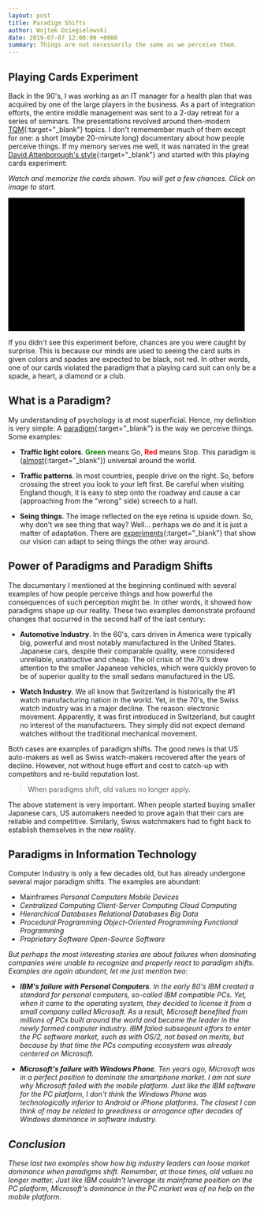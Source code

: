 ```yaml
---
layout: post
title: Paradigm Shifts
author: Wojtek Dziegielewski
date: 2019-07-07 12:00:00 +0000
summary: Things are not necessarily the same as we perceive them.
---
```


## Playing Cards Experiment

Back in the 90's, I was working as an IT manager for a health plan that was acquired by one of the large players in the business. As a part of integration efforts, the entire middle management was sent to a 2-day retreat for a series of seminars. The presentations revolved around then-modern [TQM](https://en.wikipedia.org/wiki/Total_quality_management){:target="_blank"} topics. I don't rememember much of them except for one: a short (maybe 20-minute long) documentary about how people perceive things. If my memory serves me well, it was narrated in the great [David Attenborough's style](https://www.youtube.com/watch?v=enu-qR0H_uk){:target="_blank"} and started with this playing cards experiment:

*Watch and memorize the cards shown. You will get a few chances. Click on image to start.*

<!-- A bit of trickiness here: iframe is overlaid with a picture to avoid spoiling the surprise
     Note that youtube does not allow playing w/o title "Red Spade Experiment" while dailymotion's
     thumbnail reveals the red spade card. Hence, we're combining the video from dailymotion with
     the thumbnail from youtube.-->

<div onclick="play();" id="vidwrap" style="height:270px;width:480px;background: black url('https://img.youtube.com/vi/yFYBY_YUH5I/hqdefault.jpg') no-repeat center;overflow:hidden;cursor:pointer;"></div>
<script type="text/javascript">
    function play(){
        document.getElementById('vidwrap').innerHTML = '<iframe frameborder="0" width="480" height="270" src="https://www.dailymotion.com/embed/video/x2pxpnc?ui-start-screen-info=0&ui-logo=0&queue-enable=0&autoplay=1&mute=0" allowfullscreen allow="autoplay"></iframe>';
    }
</script> 
<p/>

If you didn't see this experiment before, chances are you were caught by surprise. This is because our minds are used to seeing the card suits in given colors and spades are expected to be black, not red. In other words, one of our cards violated the paradigm that a playing card suit can only be a spade, a heart, a diamond or a club.

## What is a Paradigm?

My understanding of psychology is at most superficial. Hence, my definition is very simple: A [paradigm](https://www.vocabulary.com/dictionary/paradigm){:target="_blank"} is the way we perceive things. Some examples:

* **Traffic light colors**. <span style="color:green">**Green**</span> means Go, <span style="color:red">**Red**</span> means Stop. This paradigm is ([almost](https://www.rd.com/culture/heres-japan-blue-traffic-lights/){:target="_blank"}) universal around the world.

* **Traffic patterns**. In most countries, people drive on the right. So, before crossing the street you look to your left first. Be careful when visiting England though, it is easy to step onto the roadway and cause a car (approaching from the "wrong" side) screech to a halt.

* **Seing things**. The image reflected on the eye retina is upside down. So, why don't we see thing that way? Well... perhaps we do and it is just a matter of adaptation. There are [experiments](https://www.theguardian.com/education/2012/nov/12/improbable-research-seeing-upside-down){:target="_blank"}  that show our vision can adapt to seing things the other way around.

## Power of Paradigms and Paradigm Shifts

 The documentary I mentioned at the beginning continued with several examples of how people perceive things and how powerful the consequences of such perception might be. In other words, it showed how paradigms shape up our reality. These two examples demonstrate profound changes that occurred in the second half of the last century:

* **Automotive Industry**. In the 60's, cars driven in America were typically big, powerful and most notably manufactured in the United States. Japanese cars, despite their comparable quality, were considered unreliable, unatractive and cheap. The oil crisis of the 70's drew attention to the smaller Japanese vehicles, which were quickly proven to be of superior quality to the small sedans manufactured in the US.

* **Watch Industry**. We all know that Switzerland is historically the #1 watch manufacturing nation in the world. Yet, in the 70's, the Swiss watch industry was in a major decline. The reason: electronic movement. Apparently, it was first introduced in Switzerland, but caught no interest of the manufacturers. They simply did not expect demand watches without the traditional mechanical movement.

Both cases are examples of paradigm shifts. The good news is that US auto-makers as well as Swiss watch-makers recovered after the years of decline. However, not without huge effort and cost to catch-up with competitors and re-build reputation lost.

> When paradigms shift, old values no longer apply.

The above statement is very important. When people started buying smaller Japanese cars, US automakers needed to prove again that their cars are reliable and competitive. Similarly,  Swiss watchmakers had to fight back to establish themselves in the new reality.

## Paradigms in Information Technology

Computer Industry is only a few decades old, but has already undergone several major paradigm shifts. The examples are abundant:

* Mainframes <i class="fas fa-arrow-right"/> Personal Computers <i class="fas fa-arrow-right"/> Mobile Devices
* Centralized Computing <i class="fas fa-arrow-right"/> Client-Server Computing <i class="fas fa-arrow-right"/> Cloud Computing
* Hierarchical Databases <i class="fas fa-arrow-right"/> Relational Databases <i class="fas fa-arrow-right"/> Big Data
* Procedural Programming <i class="fas fa-arrow-right"/> Object-Oriented Programming <i class="fas fa-arrow-right"/> Functional Programming
* Proprietary Software <i class="fas fa-arrow-right"/> Open-Source Software

But perhaps the most interesting stories are about failures when dominating companies were unable to recognize and properly react to paradigm shifts. Examples are again abundant, let me just mention two:

* **IBM's failure with Personal Computers**. In the early 80's IBM created a standard for personal computers, so-called IBM compatible PCs. Yet, when it came to the operating system, they decided to license it from a small company called Microsoft. As a result, Microsoft benefited from millions of PCs built around the world and became the leader in the newly formed computer industry. IBM failed subseqeunt effors to enter the PC software market, such as with OS/2, not based on merits, but because by that time the PCs computing ecosystem was already centered on Microsoft.

* **Microsoft's failure with Windows Phone**. Ten years ago, Microsoft was in a perfect position to dominate the smartphone market. I am not sure why Microsoft failed with the mobile platform. Just like the IBM software for the PC platform, I don't think the Windows Phone was technologically inferior to Android or iPhone platforms. The closest I can think of may be related to greediness or arrogance after decades of Windows dominance in software industry.

## Conclusion

These last two examples show how big industry leaders can loose market dominance when paradigms shift. Remember, at those times, old values no longer matter. Just like IBM couldn't leverage its mainframe position on the PC platform, Microsoft's dominance in the PC market was of no help on the mobile platform.
